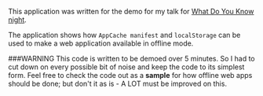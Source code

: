 This application was written for the demo for my talk for [What Do You Know night](http://whatdoyouknow.webdirections.org/brisbane).

The application shows how `AppCache manifest` and `localStorage` can be used to make a web application available in offline mode. 

###WARNING
This code is written to be demoed over 5 minutes. So I had to cut down on every possible bit of noise and keep the code to its simplest form. Feel free to check the code out as a **sample** for how offline web apps should be done; but don't it as is - A LOT must be improved on this.
